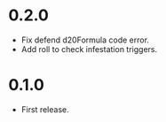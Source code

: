 # 0.2.0

- Fix defend d20Formula code error.
- Add roll to check infestation triggers.

# 0.1.0

- First release.

